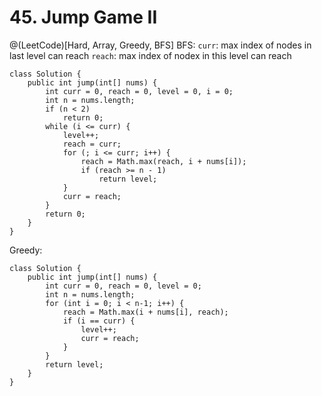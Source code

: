 # 45. Jump Game II
@(LeetCode)[Hard, Array, Greedy, BFS]
BFS:
`curr`: max index of nodes in last level can reach
`reach`: max index of nodex in this level can reach

```
class Solution {
    public int jump(int[] nums) {
        int curr = 0, reach = 0, level = 0, i = 0;
        int n = nums.length;
        if (n < 2)
            return 0;
        while (i <= curr) {
            level++;
            reach = curr;
            for (; i <= curr; i++) {
                reach = Math.max(reach, i + nums[i]);
                if (reach >= n - 1)
                    return level;
            }
            curr = reach;
        }
        return 0;
    }
}
```
Greedy:

```
class Solution {
    public int jump(int[] nums) {
        int curr = 0, reach = 0, level = 0;
        int n = nums.length;
        for (int i = 0; i < n-1; i++) {
            reach = Math.max(i + nums[i], reach);
            if (i == curr) {
                level++;
                curr = reach;
            }
        }
        return level;
    }
}
```